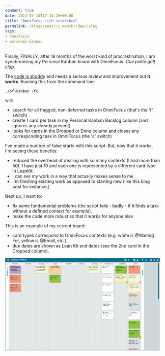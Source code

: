 ```yaml
---
comment: true
date: 2014-07-14T17:15:20+00:00
title: "OmniFocus itch scratched"
permalink: /blog/:year/:i_month/:day/:slug
tags:
- OmniFocus
- personal-kanban
---
```

<p>Finally, FINALLY, after 18 months of the worst kind of procrastination, I am synchronising my Personal Kanban board with OmniFocus. <em>Cue polite golf clap</em>.</p>

<p>The <a href="https://github.com/rhyd/of-kanban">code is shoddy</a> and needs a serious review and improvement but <strong>it works</strong>. Running this from the command line:</p>

<pre><code>./of-kanban -fc
</code></pre>

<p>will:</p>

<ul>
<li>search for all flagged, non-deferred tasks in OmniFocus (that's the 'f' switch)</li>
<li>create 1 card per task in my Personal Kanban Backlog column (and ignores any  already present)</li>
<li>looks for cards in the Dropped or Done column and closes any corresponding task in OmniFocus (the 'c' switch)</li>
</ul>

<p>I've made a number of false starts with this script. But, now that it works, I'm seeing these benefits:</p>

<ul>
<li>reduced the overhead of dealing with so many contexts (I had more than 50). I have just 10 and each one is represented by a different card type in LeanKit.</li>
<li>I can <em>see</em> my work in a way that actually makes sense to me</li>
<li>I'm finishing existing work as opposed to starting new (like this blog post for instance.)</li>
</ul>

<p>Next up, I want to:</p>

<ul>
<li>fix some fundamental problems (the script fails - badly - if it finds a task without a defined context for example).</li>
<li>make the code more robust so that it works for anyone else</li>
</ul><p>This is an example of my current board:</p>

<ul>
<li>card types correspond to OmniFocus contexts (e.g. white is @Waiting For, yellow is @Email, etc.).</li>
<li>due dates are shown as Lean Kit end dates (see the 2nd card in the Dropped column).</li>
</ul>
  
<img src="/img/pk+board.png" class="img-fluid" alt="TBC" loading="lazy">
